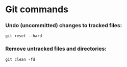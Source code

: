 Git commands
===

### Undo (uncommitted) changes to tracked files:
`git reset --hard`

### Remove untracked files and directories:
`git clean -fd`
